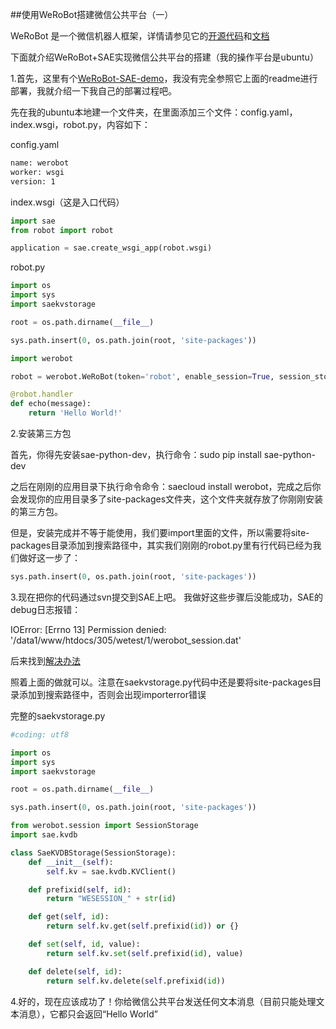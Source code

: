 ##使用WeRoBot搭建微信公共平台（一）

WeRoBot 是一个微信机器人框架，详情请参见它的[开源代码](https://github.com/whtsky/WeRoBot)和[文档](http://werobot.readthedocs.org/en/latest/)

下面就介绍WeRoBot+SAE实现微信公共平台的搭建（我的操作平台是ubuntu）

<!--more-->

1.首先，这里有个[WeRoBot-SAE-demo](https://github.com/whtsky/WeRoBot-SAE-demo)，我没有完全参照它上面的readme进行部署，我就介绍一下我自己的部署过程吧。

先在我的ubuntu本地建一个文件夹，在里面添加三个文件：config.yaml，index.wsgi，robot.py，内容如下：

config.yaml
```bash
name: werobot
worker: wsgi
version: 1
```

index.wsgi（这是入口代码）
```python
import sae
from robot import robot

application = sae.create_wsgi_app(robot.wsgi)
```

robot.py
```python
import os
import sys
import saekvstorage

root = os.path.dirname(__file__)

sys.path.insert(0, os.path.join(root, 'site-packages'))

import werobot

robot = werobot.WeRoBot(token='robot', enable_session=True, session_storage=saekvstorage.SaeKVDBStorage())

@robot.handler
def echo(message):
    return 'Hello World!'
```

2.安装第三方包

首先，你得先安装sae-python-dev，执行命令：sudo pip install sae-python-dev

之后在刚刚的应用目录下执行命令命令：saecloud install werobot，完成之后你会发现你的应用目录多了site-packages文件夹，这个文件夹就存放了你刚刚安装的第三方包。

但是，安装完成并不等于能使用，我们要import里面的文件，所以需要将site-packages目录添加到搜索路径中，其实我们刚刚的robot.py里有行代码已经为我们做好这一步了：

```python
sys.path.insert(0, os.path.join(root, 'site-packages'))
```
3.现在把你的代码通过svn提交到SAE上吧。 我做好这些步骤后没能成功，SAE的debug日志报错：

IOError: [Errno 13] Permission denied: '/data1/www/htdocs/305/wetest/1/werobot_session.dat'

后来找到[解决办法](https://github.com/whtsky/WeRoBot/issues/44)

照着上面的做就可以。注意在saekvstorage.py代码中还是要将site-packages目录添加到搜索路径中，否则会出现importerror错误

完整的saekvstorage.py

```python
#coding: utf8

import os
import sys
import saekvstorage

root = os.path.dirname(__file__)

sys.path.insert(0, os.path.join(root, 'site-packages'))

from werobot.session import SessionStorage
import sae.kvdb

class SaeKVDBStorage(SessionStorage):
    def __init__(self):
        self.kv = sae.kvdb.KVClient()

    def prefixid(self, id):
        return "WESESSION_" + str(id)

    def get(self, id):
        return self.kv.get(self.prefixid(id)) or {}

    def set(self, id, value):
        return self.kv.set(self.prefixid(id), value)

    def delete(self, id):
        return self.kv.delete(self.prefixid(id))
```
4.好的，现在应该成功了！你给微信公共平台发送任何文本消息（目前只能处理文本消息），它都只会返回“Hello World”

